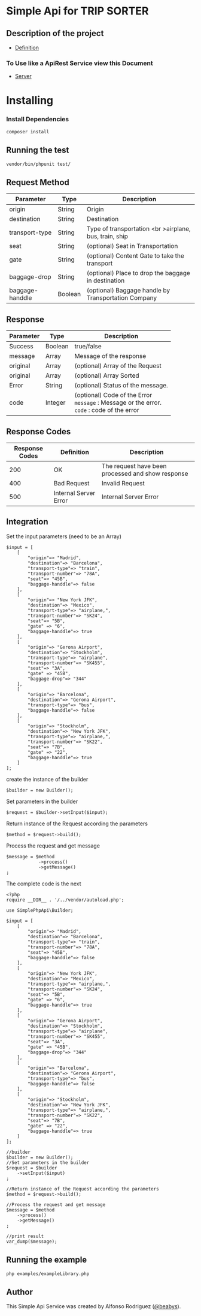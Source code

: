 Simple Api for TRIP SORTER
=============
## Description of the project

* [Definition](./docs/definition.md)

### To Use like a ApiRest Service view this Document

* [Server](./docs/Server.md)

# Installing

### Install Dependencies

    composer install

## Running the test

    vendor/bin/phpunit test/

## Request Method

| Parameter | Type | Description |
| --- | --- | --- |
| origin | String | Origin |
| destination | String | Destination |
| transport-type | String | Type of transportation <br \>airplane, bus, train, ship |
| seat | String | (optional) Seat in Transportation |
| gate | String | (optional) Content  Gate to take the transport |
| baggage-drop | String | (optional) Place to drop the baggage in destination |
| baggage-handdle | Boolean | (optional) Baggage handle by Transportation Company |


## Response

| Parameter | Type  | Description |
| --- | --- | --- |
| Success | Boolean | true/false  |
| message| Array  | Message of the response |
| original| Array  | (optional) Array of the Request |
| original| Array  | (optional) Array Sorted |
| Error | String  | (optional) Status of the message. |
| code | Integer  | (optional) Code of the Error  <br /> `message` : Message or the error. <br />`code` : code of the error |

## Response Codes

| Response Codes | Definition | Description |
| --- | --- | --- |
| 200 | OK | The request have been processed and show response |
| 400 | Bad Request | Invalid Request |
| 500 | Internal Server Error | Internal Server Error |

## Integration

  Set the input parameters (need to be an Array)
  
    $input = [
    	[
            "origin"=> "Madrid",
    	    "destination"=> "Barcelona",
    	    "transport-type"=> "train",
    	    "transport-number"=> "78A",
    	    "seat"=> "45B",
    	    "baggage-handdle"=> false
    	],
    	[
            "origin"=> "New York JFK",
    	    "destination"=> "Mexico",
    	    "transport-type"=> "airplane,",
    	    "transport-number"=> "SK24",
    	    "seat"=> "5B",
    	    "gate" => "6",
    	    "baggage-handdle"=> true
    	],
    	[
            "origin"=> "Gerona Airport",
    	    "destination"=> "Stockholm",
    	    "transport-type"=> "airplane",
    	    "transport-number"=> "SK455",
    	    "seat"=> "3A",
    	    "gate" => "45B",
    	    "baggage-drop"=> "344"
    	],
    	[
            "origin"=> "Barcelona",
    	    "destination"=> "Gerona Airport",
    	    "transport-type"=> "bus",
    	    "baggage-handdle"=> false
    	],
    	[
            "origin"=> "Stockholm",
    	    "destination"=> "New York JFK",
    	    "transport-type"=> "airplane,",
    	    "transport-number"=> "SK22",
    	    "seat"=> "7B",
    	    "gate" => "22",
    	    "baggage-handdle"=> true
    	]
    ];

  create the instance of the builder
  
    $builder = new Builder();
    
  Set parameters in the builder
  
    $request = $builder->setInput($input);

  Return instance of the Request according the parameters
  
    $method = $request->build();

  Process the request and get message
  
    $message = $method
                ->process()
                ->getMessage()
    ;
    
  The complete code is the next
  
    <?php
    require __DIR__ . '/../vendor/autoload.php';
    
    use SimplePhpApi\Builder;
    
    $input = [
    	[
            "origin"=> "Madrid",
    	    "destination"=> "Barcelona",
    	    "transport-type"=> "train",
    	    "transport-number"=> "78A",
    	    "seat"=> "45B",
    	    "baggage-handdle"=> false
    	],
    	[
            "origin"=> "New York JFK",
    	    "destination"=> "Mexico",
    	    "transport-type"=> "airplane,",
    	    "transport-number"=> "SK24",
    	    "seat"=> "5B",
    	    "gate" => "6",
    	    "baggage-handdle"=> true
    	],
    	[
            "origin"=> "Gerona Airport",
    	    "destination"=> "Stockholm",
    	    "transport-type"=> "airplane",
    	    "transport-number"=> "SK455",
    	    "seat"=> "3A",
    	    "gate" => "45B",
    	    "baggage-drop"=> "344"
    	],
    	[
            "origin"=> "Barcelona",
    	    "destination"=> "Gerona Airport",
    	    "transport-type"=> "bus",
    	    "baggage-handdle"=> false
    	],
    	[
            "origin"=> "Stockholm",
    	    "destination"=> "New York JFK",
    	    "transport-type"=> "airplane,",
    	    "transport-number"=> "SK22",
    	    "seat"=> "7B",
    	    "gate" => "22",
    	    "baggage-handdle"=> true
    	]
    ];
    
    //builder
    $builder = new Builder();
    //Set parameters in the builder
    $request = $builder
        ->setInput($input)
    ;
    
    //Return instance of the Request according the parameters
    $method = $request->build();
    
    //Process the request and get message
    $message = $method
        ->process()
        ->getMessage()
    ;
    
    //print result
    var_dump($message);
    
## Running the example

    php examples/exampleLibrary.php

## Author

This Simple Api Service was created by Alfonso Rodriguez ([@beabys](http://twitter.com/beabys)).
